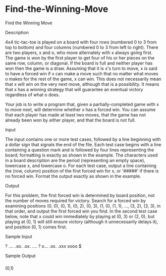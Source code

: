 # Find-the-Winning-Move

Find the Winning Move

Description

4x4 tic-tac-toe is played on a board with four rows (numbered 0 to 3 from top to bottom) and four columns (numbered 0 to 3 from left to right). There are two players, x and o, who move alternately with x always going first. The game is won by the first player to get four of his or her pieces on the same row, column, or diagonal. If the board is full and neither player has won then the game is a draw. 
Assuming that it is x's turn to move, x is said to have a forced win if x can make a move such that no matter what moves o makes for the rest of the game, x can win. This does not necessarily mean that x will win on the very next move, although that is a possibility. It means that x has a winning strategy that will guarantee an eventual victory regardless of what o does. 

Your job is to write a program that, given a partially-completed game with x to move next, will determine whether x has a forced win. You can assume that each player has made at least two moves, that the game has not already been won by either player, and that the board is not full. 

Input

The input contains one or more test cases, followed by a line beginning with a dollar sign that signals the end of the file. Each test case begins with a line containing a question mark and is followed by four lines representing the board; formatting is exactly as shown in the example. The characters used in a board description are the period (representing an empty space), lowercase x, and lowercase o. For each test case, output a line containing the (row, column) position of the first forced win for x, or '#####' if there is no forced win. Format the output exactly as shown in the example.

Output

For this problem, the first forced win is determined by board position, not the number of moves required for victory. Search for a forced win by examining positions (0, 0), (0, 1), (0, 2), (0, 3), (1, 0), (1, 1), ..., (3, 2), (3, 3), in that order, and output the first forced win you find. In the second test case below, note that x could win immediately by playing at (0, 3) or (2, 0), but playing at (0, 1) will still ensure victory (although it unnecessarily delays it), and position (0, 1) comes first.

Sample Input

?
....
.xo.
.ox.
....
?
o...
.ox.
.xxx
xooo
$

Sample Output

#####
(0,1)
